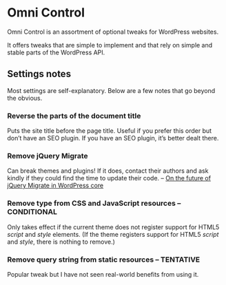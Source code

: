 
Omni Control
================================================================================

Omni Control is an assortment of optional tweaks for WordPress websites.

It offers tweaks that are simple to implement and that rely on simple and stable parts of the WordPress API.



Settings notes
--------------------------------------------------------------------------------

Most settings are self-explanatory. Below are a few notes that go beyond the obvious.

### Reverse the parts of the document title

Puts the site title before the page title. Useful if you prefer this order but don’t have an SEO plugin. If you have an SEO plugin, it’s better dealt there.

### Remove jQuery Migrate

Can break themes and plugins! If it does, contact their authors and ask kindly if they could find the time to update their code. – [On the future of jQuery Migrate in WordPress core](https://make.wordpress.org/core/2020/06/29/updating-jquery-version-shipped-with-wordpress/)

### Remove type from CSS and JavaScript resources – CONDITIONAL

Only takes effect if the current theme does not register support for HTML5 *script* and *style* elements. (If the theme registers support for HTML5 *script* and *style*, there is nothing to remove.)

###  Remove query string from static resources – TENTATIVE

Popular tweak but I have not seen real-world benefits from using it.